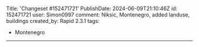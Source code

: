 Title: 'Changeset #152471721'
PublishDate: 2024-06-09T21:10:46Z
id: 152471721
user: Simon0997
comment: Niksic, Montenegro, added landuse, buildings
created_by: Rapid 2.3.1
tags:
- Montenegro

---
